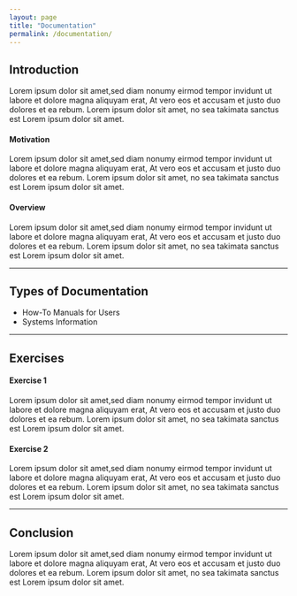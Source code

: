 ```yaml
---
layout: page
title: "Documentation"
permalink: /documentation/
---
```


## Introduction

Lorem ipsum dolor sit amet,sed diam nonumy eirmod tempor invidunt ut labore et dolore magna aliquyam erat,  At vero eos et accusam et justo duo dolores et ea rebum.  Lorem ipsum dolor sit amet,  no sea takimata sanctus est Lorem ipsum dolor sit amet.  

#### Motivation

Lorem ipsum dolor sit amet,sed diam nonumy eirmod tempor invidunt ut labore et dolore magna aliquyam erat,  At vero eos et accusam et justo duo dolores et ea rebum.  Lorem ipsum dolor sit amet,  no sea takimata sanctus est Lorem ipsum dolor sit amet.  

#### Overview

Lorem ipsum dolor sit amet,sed diam nonumy eirmod tempor invidunt ut labore et dolore magna aliquyam erat,  At vero eos et accusam et justo duo dolores et ea rebum.  Lorem ipsum dolor sit amet,  no sea takimata sanctus est Lorem ipsum dolor sit amet.  

<hr>

## Types of Documentation

- How-To Manuals for Users
- Systems Information

<hr>

## Exercises

#### Exercise 1

Lorem ipsum dolor sit amet,sed diam nonumy eirmod tempor invidunt ut labore et dolore magna aliquyam erat,  At vero eos et accusam et justo duo dolores et ea rebum.  Lorem ipsum dolor sit amet,  no sea takimata sanctus est Lorem ipsum dolor sit amet.  

#### Exercise 2

Lorem ipsum dolor sit amet,sed diam nonumy eirmod tempor invidunt ut labore et dolore magna aliquyam erat,  At vero eos et accusam et justo duo dolores et ea rebum.  Lorem ipsum dolor sit amet,  no sea takimata sanctus est Lorem ipsum dolor sit amet.  

<hr>

## Conclusion

Lorem ipsum dolor sit amet,sed diam nonumy eirmod tempor invidunt ut labore et dolore magna aliquyam erat,  At vero eos et accusam et justo duo dolores et ea rebum.  Lorem ipsum dolor sit amet,  no sea takimata sanctus est Lorem ipsum dolor sit amet.  
